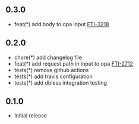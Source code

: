 ## 0.3.0
- feat(*) add body to opa input [FTI-3218](https://konghq.atlassian.net/browse/FTI-3218)

## 0.2.0

- chore(*) add changelog file
- feat(*) add request path in input to opa [FTI-2712](https://konghq.atlassian.net/browse/FTI-2712)
- tests(*) remove github actions
- tests(*) add travis configuration
- tests(*) add dbless integration testing

## 0.1.0

- Initial release
